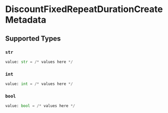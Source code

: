 # DiscountFixedRepeatDurationCreateMetadata


## Supported Types

### `str`

```python
value: str = /* values here */
```

### `int`

```python
value: int = /* values here */
```

### `bool`

```python
value: bool = /* values here */
```


